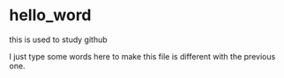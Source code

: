 # hello_word
this is used to study github

I just type some words here to make this file is different with the previous one. 
